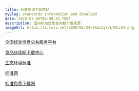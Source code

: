 ```yaml
---
title: 标准查询下载网站
mySlug: standards information and download
date: 2020-07-03T06:09:24.750Z
description: 国内标准信息查询和下载资源
imageUrl: https://i.loli.net/2020/05/24/GXwx1jkrLTMsiR4.png
---
```

[全国标准信息公共服务平台](http://std.samr.gov.cn/)

[食品伙伴网下载中心](http://std.samr.gov.cn/)

[生态环境标准](http://www.mee.gov.cn/ywgz/fgbz/bz/bzwb/)

[标准网](https://www.biaozhun.org/)

[标准免费下载网]()